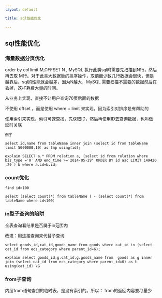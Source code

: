 ```yaml
---
layout: default

title: sql性能优化

---
```


## sql性能优化

### 海量数据分页优化

order by col limit M,OFFSET N , MySQL 执行此类sql时需要先扫描到N行，然后再去取 M行。对于此类大数据量的排序操作，取前面少数几行数据会很快，但是越靠后，sql的性能就会越差，因为N越大，MySQL 需要扫描不需要的数据然后在丢掉，这样耗费大量的时间。


从业务上实现，直接不让用户查询70页后面的数据

不使用 offset ，而是使用 where + limit 来实现，因为索引对排序是有帮助的

使用索引来实现，索引可速查找，先获取ID，然后再使用ID去查询数据，也叫做 延时关联

	例子
	
	select id,name from tableName inner join (select id from tableName limit 5000000,10) as tmp using(id);

	explain SELECT a.* FROM relation a, (select id from relation where biz_type ='0' AND end_time >='2014-05-29' ORDER BY id asc LIMIT 149420 ,20 ) b where a.id=b.id;
	
### count优化 
	find id>100
	 
	select (select count(*) from tableName ) - (select count(*) from tableName where id<100)

### in型子查询的陷阱

全表查询看结果是否属于in范围内

改进：用连接查询来代替子查询

	select goods_id,cat_id,goods_name from goods where cat_id in (select 
	cat_id from ecs_category where parent_id=6);

	explain select goods_id,g.cat_id,g.goods_name from  goods as g inner join (select cat_id from ecs_category where parent_id=6) as t using(cat_id) \G

### from子查询
内层from语句查到的临时表，是没有索引的。所以： from的返回内容要尽量少
	